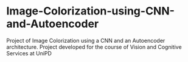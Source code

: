 # Image-Colorization-using-CNN-and-Autoencoder
Project of Image Colorization using a CNN and an Autoencoder architecture. Project developed for the course of Vision and Cognitive Services at UniPD
